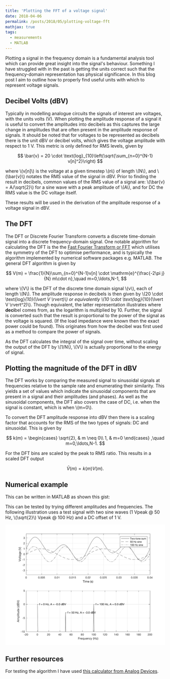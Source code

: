```yaml
---
title: 'Plotting the FFT of a voltage signal'
date: 2018-04-06
permalink: /posts/2018/05/plotting-voltage-fft
mathjax: true
tags:
  - measurements
  - MATLAB
---
```


Plotting a signal in the frequency domain is a fundamental analysis tool which can provide great insight into the signal's behaviour. Something I have struggled with in the past is getting the units correct such that the frequency-domain representation has physical significance. In this blog post I aim to outline how to properly find useful units with which to represent voltage signals.

## Decibel Volts (dBV)

Typically in modelling analogue circuits the signals of interest are voltages, with the units volts (V). When plotting the amplitude response of a signal it is useful to convert the amplitudes into decibels as this captures the large change in amplitudes that are often present in the amplitude response of signals. It should be noted that for voltages to be represented as decibels there is the unit dBV or decibel volts, which gives the voltage amplitude with respect to 1 V. This metric is only defined for RMS levels, given by

$$
\bar{v} = 20 \cdot \text{log}_{10}\left(\sqrt{\sum_{n=0}^{N-1} v[n]^2}\right)
$$

where \\(v[n]\\) is the voltage at a given timestep \\(n\\) of length \\(N\\), and \\(\bar{v}\\) notates the RMS value of the signal in dBV. Prior to finding the result in decibels, common values of the RMS value of a signal are: \\(\bar{v} = A/\sqrt{2}\\) for a sine wave with a peak amplitude of \\(A\\), and for DC the RMS value is the DC voltage itself.

These results will be used in the derivation of the amplitude response of a voltage signal in dBV.

## The DFT

The DFT or Discrete Fourier Transform converts a discrete time-domain signal into a discrete frequency-domain signal. One notable algorithm for calculating the DFT is the the [Fast Fourier Transform or FFT](https://en.wikipedia.org/wiki/Fast_Fourier_transform) which utilises the symmetry of the DFT to optimise performance, and is typically the algorithm implemented by numerical software packages e.g. MATLAB. The general DFT algorithm is given by

$$
V(m) = \frac{1}{N}\sum_{n=0}^{N-1}v[n] \cdot \mathrm{e}^{\frac{-2\pi j}{N} m\cdot n},\quad m=0,\ldots,N-1,
$$

where \\(V\\) is the DFT of the discrete time domain signal \\(v\\), each of length \\(N\\). The amplitude response in decibels is then given by \\(20 \cdot \text{log}_{10}(\lvert V \rvert)\\) or equivalently \\(10 \cdot \text{log}_{10}(\lvert V \rvert^2)\\). Though equivalent, the latter representation illustrates where **deci**bel comes from, as the logarithm is multiplied by 10. Further, the signal is converted such that the result is proportional to the power of the signal as the voltage is squared. (If the load impedance were known then the exact power could be found). This originates from how the decibel was first used as a method to compare the power of signals.

As the DFT calculates the integral of the signal over time, without scaling the output of the DFT by \\(1/N\\), \\(V\\) is actually proportional to the energy of signal.

## Plotting the magnitude of the DFT in dBV

The DFT works by comparing the measured signal to sinusoidal signals at frequencies relative to the sample rate and enumerating their similarity. This yields a set of values which indicate the sinusoidal components that are present in a signal and their amplitudes (and phases). As well as the sinusoidal components, the DFT also covers the case of DC, i.e. when the signal is constant, which is when \\(m=0\\).

To convert the DFT amplitude response into dBV then there is a scaling factor that accounts for the RMS of the two types of signals: DC and sinusoidal. This is given by

$$
k(m) =
\begin{cases}
\sqrt{2}, & m \neq 0\\
1, & m=0
\end{cases}
,\quad m=0,\ldots,N-1.
$$

For the DFT bins are scaled by the peak to RMS ratio. This results in a scaled DFT output

$$
\bar{V}(m) = k(m)V(m).
$$

## Numerical example

This can be written in MATLAB as shown this gist:

<script src="https://gist.github.com/bencholmes/19c0edaab1499162be45d9c274cee8e4.js"></script>

This can be tested by trying different amplitudes and frequencies. The following illustration uses a test signal with two sine waves (1 Vpeak @ 50 Hz, \\(\sqrt{2}\\) Vpeak @ 100 Hz) and a DC offset of 1 V.

![Two-tone and DC signal example](/images/plotting-voltages-example.png)

## Further resources

For testing the algorithm I have used [this calculator from Analog Devices](www.analog.com/en/design-center/interactive-design-tools/dbconvert.html).
